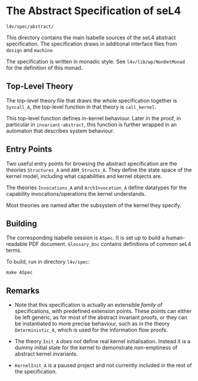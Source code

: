 # The Abstract Specification of seL4

	l4v/spec/abstract/

This directory contains the main Isabelle sources of the seL4 abstract
specification. The specification draws in additional interface files from
`design` and `machine`. 

The specification is written in monadic style. See `l4v/lib/wp/NonDetMonad`
for the definition of this monad.

## Top-Level Theory

The top-level theory file that draws the whole specification together is
`Syscall_A`, the top-level function in that theory is `call_kernel`.

This top-level function defines in-kernel behaviour. Later in the proof,
in particular in `invariant-abstract`, this function is further wrapped
in an automaton that describes system behaviour.

## Entry Points 

Two useful entry points for browsing the abstract specification are the
theories `Structures_A` and `ARM_Structs_A`. They define the state space
of the kernel model, including what capabilities and kernel objects are.

The theories `Invocations_A` and `ArchInvocation_A` define datatypes for
the capability invocations/operations the kernel understands.

Most theories are named after the subsystem of the kernel they specify.

## Building

The corresponding Isabelle session is `ASpec`. It is set up to build a
human-readable PDF document. `Glossary_Doc` contains definitions of common
seL4 terms.

To build, run in directory `l4v/spec`:

	make ASpec

## Remarks
  
 * Note that this specification is actually an extensible _family_ of
   specifications, with predefined extension points. These points can
   either be left generic, as for most of the abstract invariant proofs,
   or they can be instantiated to more precise behaviour, such as in 
   the theory `Deterministic_A`, which is used for the information flow
   proofs.

 * The theory `Init_A` *does not* define real kernel initialisation.
   Instead it is a dummy initial state for the kernel to demonstrate
   non-emptiness of abstract kernel invariants.

 * `KernelInit_A` is a paused project and not currently included in 
   the rest of the specification.


